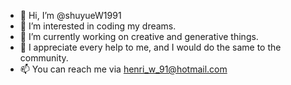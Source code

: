 - 👋 Hi, I’m @shuyueW1991
- 👀 I’m interested in coding my dreams.
- 🌱 I’m currently working on creative and generative things.
- 💞️ I appreciate every help to me, and I would do the same to the community.
- 📫 You can reach me via henri_w_91@hotmail.com

<!---
shuyueW1991/shuyueW1991 is a ✨ special ✨ repository because its `README.md` (this file) appears on your GitHub profile.
You can click the Preview link to take a look at your changes.
--->
